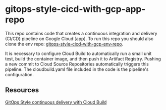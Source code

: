 # gitops-style-cicd-with-gcp-app-repo
This repo contains code that creates a continuous integration and delivery (CI/CD) pipeline on Google Cloud [app]. To run this repo you should also clone the env repo: [gitops-style-cicd-with-gcp-env-repo](https://github.com/jeantardelli/gitops-style-cicd-with-gcp-env-repo).

It is necessary to configure Cloud Build to automatically run a small unit test, build the container image, and then push it to Artifact Registry. Pushing a new commit to Cloud Source Repositories automatically triggers this pipeline. The cloudbuild.yaml file included in the code is the pipeline's configuration.

## Resources

[GitOps Style continuous delivery with Cloud Build](https://cloud.google.com/kubernetes-engine/docs/tutorials/gitops-cloud-build)

